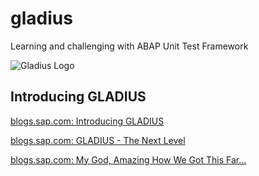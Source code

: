 # gladius
Learning and challenging with ABAP Unit Test Framework

![Gladius Logo](/Logo_Gladius_01.png)

## Introducing GLADIUS

[blogs.sap.com: Introducing GLADIUS](https://blogs.sap.com/2018/06/25/introducing-gladius/)

[blogs.sap.com: GLADIUS - The Next Level](https://blogs.sap.com/2018/07/05/gladius-the-next-level/)

[blogs.sap.com: My God, Amazing How We Got This Far...](https://blogs.sap.com/2018/07/12/my-god-amazing-how-we-got-this-far-gladius-secrets/)
